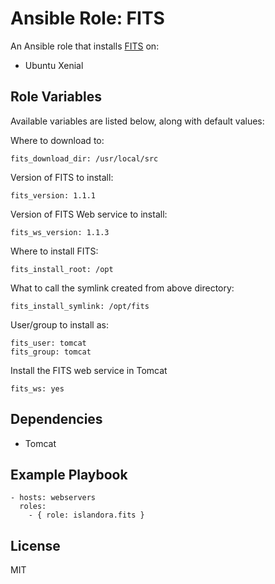 # Ansible Role: FITS

An Ansible role that installs [FITS](https://projects.iq.harvard.edu/fits) on:

* Ubuntu Xenial

## Role Variables

Available variables are listed below, along with default values:

Where to download to:
```
fits_download_dir: /usr/local/src
```

Version of FITS to install:
```
fits_version: 1.1.1
```

Version of FITS Web service to install:
```
fits_ws_version: 1.1.3
```

Where to install FITS:
```
fits_install_root: /opt
```

What to call the symlink created from above directory:
```
fits_install_symlink: /opt/fits
```

User/group to install as:
```
fits_user: tomcat
fits_group: tomcat
```

Install the FITS web service in Tomcat
```
fits_ws: yes
```

## Dependencies

* Tomcat
  
## Example Playbook

    - hosts: webservers
      roles:
        - { role: islandora.fits }

## License

MIT
